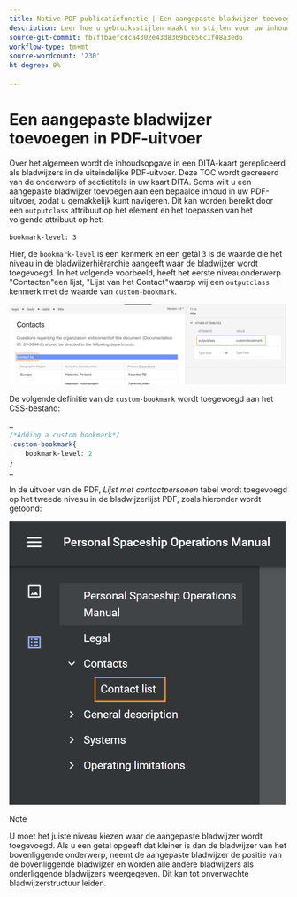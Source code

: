 ```yaml
---
title: Native PDF-publicatiefunctie | Een aangepaste bladwijzer toevoegen in PDF-uitvoer
description: Leer hoe u gebruiksstijlen maakt en stijlen voor uw inhoud maakt.
source-git-commit: fb7ffbaefcdca4302e43d8369bc056c1f08a3ed6
workflow-type: tm+mt
source-wordcount: '230'
ht-degree: 0%

---
```



# Een aangepaste bladwijzer toevoegen in PDF-uitvoer

Over het algemeen wordt de inhoudsopgave in een DITA-kaart gerepliceerd als bladwijzers in de uiteindelijke PDF-uitvoer. Deze TOC wordt gecreeerd van de onderwerp of sectietitels in uw kaart DITA. Soms wilt u een aangepaste bladwijzer toevoegen aan een bepaalde inhoud in uw PDF-uitvoer, zodat u gemakkelijk kunt navigeren. Dit kan worden bereikt door een `outputclass` attribuut op het element en het toepassen van het volgende attribuut op het:

`bookmark-level: 3`

Hier, de `bookmark-level` is een kenmerk en een getal `3` is de waarde die het niveau in de bladwijzerhiërarchie aangeeft waar de bladwijzer wordt toegevoegd. In het volgende voorbeeld, heeft het eerste niveauonderwerp &quot;Contacten&quot;een lijst, &quot;Lijst van het Contact&quot;waarop wij een `outputclass` kenmerk met de waarde van `custom-bookmark`.


<img src="./assets/custom-bookmark-attribute.png" width="500">

De volgende definitie van de `custom-bookmark` wordt toegevoegd aan het CSS-bestand:

```css
…
/*Adding a custom bookmark*/
.custom-bookmark{
    bookmark-level: 2
}
…
```

In de uitvoer van de PDF, *Lijst met contactpersonen* tabel wordt toegevoegd op het tweede niveau in de bladwijzerlijst PDF, zoals hieronder wordt getoond:

<img src="./assets/custom-bookmark-in-pdf-output.png" width="500">

>[!NOTE]
>
>U moet het juiste niveau kiezen waar de aangepaste bladwijzer wordt toegevoegd. Als u een getal opgeeft dat kleiner is dan de bladwijzer van het bovenliggende onderwerp, neemt de aangepaste bladwijzer de positie van de bovenliggende bladwijzer en worden alle andere bladwijzers als onderliggende bladwijzers weergegeven. Dit kan tot onverwachte bladwijzerstructuur leiden.

